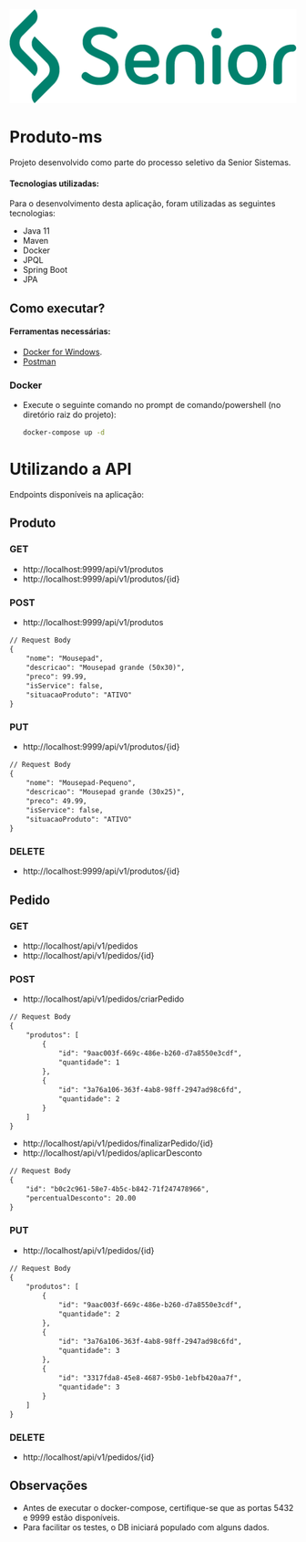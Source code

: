 ![](./images/senior-logo.png)
# Produto-ms
Projeto desenvolvido como parte do processo seletivo da Senior Sistemas.
#### Tecnologias utilizadas:
Para o desenvolvimento desta aplicação, foram utilizadas as seguintes tecnologias:
- Java 11
- Maven
- Docker
- JPQL
- Spring Boot
- JPA

## Como executar?
#### Ferramentas necessárias:
- [Docker for Windows](https://docs.docker.com/desktop/windows/install/ "Download Docker").
- [Postman](https://www.postman.com/downloads/ "Download Postman")
### Docker

- Execute o seguinte comando no prompt de comando/powershell (no diretório raiz do projeto):
    ```bash
    docker-compose up -d
    ```

# Utilizando a API
Endpoints disponíveis na aplicação:
## Produto
### GET
- http://localhost:9999/api/v1/produtos
- http://localhost:9999/api/v1/produtos/{id}
### POST
- http://localhost:9999/api/v1/produtos
```
// Request Body
{
    "nome": "Mousepad",
    "descricao": "Mousepad grande (50x30)",
    "preco": 99.99,
    "isService": false,
    "situacaoProduto": "ATIVO"
}
```
### PUT
- http://localhost:9999/api/v1/produtos/{id}
```
// Request Body
{
    "nome": "Mousepad-Pequeno",
    "descricao": "Mousepad grande (30x25)",
    "preco": 49.99,
    "isService": false,
    "situacaoProduto": "ATIVO"
}
```
### DELETE
- http://localhost:9999/api/v1/produtos/{id}

## Pedido
### GET
- http://localhost/api/v1/pedidos
- http://localhost/api/v1/pedidos/{id}
### POST
- http://localhost/api/v1/pedidos/criarPedido
```
// Request Body
{
    "produtos": [
        {
            "id": "9aac003f-669c-486e-b260-d7a8550e3cdf",
            "quantidade": 1
        },
        {
            "id": "3a76a106-363f-4ab8-98ff-2947ad98c6fd",
            "quantidade": 2
        }
    ]
}
```
- http://localhost/api/v1/pedidos/finalizarPedido/{id}
- http://localhost/api/v1/pedidos/aplicarDesconto
```
// Request Body
{
    "id": "b0c2c961-58e7-4b5c-b842-71f247478966",
    "percentualDesconto": 20.00
}
```
### PUT
- http://localhost/api/v1/pedidos/{id}
```
// Request Body
{
    "produtos": [
        {
            "id": "9aac003f-669c-486e-b260-d7a8550e3cdf",
            "quantidade": 2
        },
        {
            "id": "3a76a106-363f-4ab8-98ff-2947ad98c6fd",
            "quantidade": 3
        },
        {
            "id": "3317fda8-45e8-4687-95b0-1ebfb420aa7f",
            "quantidade": 3
        }
    ]
}
```
### DELETE
- http://localhost/api/v1/pedidos/{id}

## Observações
- Antes de executar o docker-compose, certifique-se que as portas 5432 e 9999 estão disponíveis.
- Para facilitar os testes, o DB iniciará populado com alguns dados.


